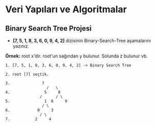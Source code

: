 # Veri Yapıları ve Algoritmalar

## Binary Search Tree Projesi
* **[7, 5, 1, 8, 3, 6, 0, 9, 4, 2]** dizisinin Binary-Search-Tree aşamalarını yazınız.

**Örnek:** root x'dir. root'un sağından y bulunur. Solunda z bulunur vb.

```
1. [7, 5, 1, 8, 3, 6, 0, 9, 4, 2] -> Binary Search Tree

2. root [7] seçtik.

3.	 			7
			      /   \
4. 			     5	   8
		   	   /	  / \
5.		         1	6     9
		        / \
6.		      0	    3
			   / \
7.		   	 2     4
```